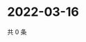 # 2022-03-16

共 0 条

<!-- BEGIN WEIBO -->
<!-- 最后更新时间 Wed Mar 16 2022 22:13:43 GMT+0800 (China Standard Time) -->

<!-- END WEIBO -->

